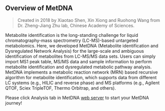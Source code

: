 ## Overview of MetDNA

> Created in 2018 by Xiaotao Shen, Xin Xiong and Ruohong Wang from Dr. Zheng-Jiang Zhu lab, Chinese Academy of Sciences.

Metabolite identification is the long-standing challenge for liquid chromatography-mass spectrometry (LC-MS)-based untargeted metabolomics. Here, we developed MetDNA (Metabolite identification and Dysregulated Network Analysis) for the large-scale and ambiguous identification of metabolites from LC-MS/MS data sets. Users can simply import MS1 peak table, MS/MS data and sample information to perform metabolite identification and dysregulated metabolic pathway analysis. MetDNA implements a metabolic reaction network (MRN) based recursive algorithm for metabolite identification, which supports data from different LC systems (e.g., HILIC and reverse phase) and MS platforms (e.g., Agilent QTOF, Sciex TripleTOF, Thermo Orbitrap, and others).

Please click Analysis tab in MetDNA [web server](http://metdna.zhulab.cn/index) to start your MetDNA journey!
